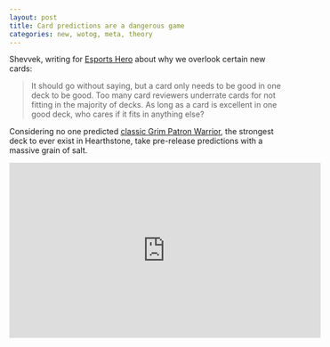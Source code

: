 ```yaml
---
layout: post
title: Card predictions are a dangerous game
categories: new, wotog, meta, theory
---
```


Shevvek, writing for [Esports Hero](https://blog.esportshero.com/getting-card-reviews-right-part-two-beyond-curve/) about why we overlook certain new cards: 

> It should go without saying, but a card only needs to be good in one deck to be good. Too many card reviewers underrate cards for not fitting in the majority of decks. As long as a card is excellent in one good deck, who cares if it fits in anything else?

Considering no one predicted [classic Grim Patron Warrior](http://www.icy-veins.com/hearthstone/season-19-legendary-grim-patron-warrior-brm-deck), the strongest deck to ever exist in Hearthstone, take pre-release predictions with a massive grain of salt. 

<iframe width="560" height="315" src="https://www.youtube.com/embed/W0_N1XdODuY" frameborder="0" allowfullscreen></iframe>